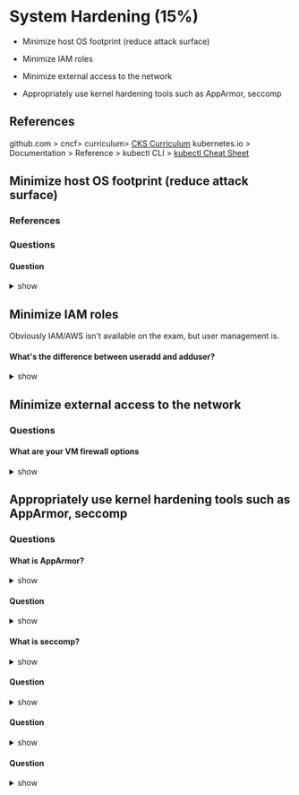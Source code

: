 # System Hardening (15%)

* Minimize host OS footprint (reduce attack surface)

* Minimize IAM roles

* Minimize external access to the network

* Appropriately use kernel hardening tools such as AppArmor, seccomp

## References
github.com > cncf> curriculum> [CKS Curriculum](https://github.com/cncf/curriculum/blob/master/CKS_Curriculum_%20v1.23.pdf)
kubernetes.io > Documentation > Reference > kubectl CLI > [kubectl Cheat Sheet](https://kubernetes.io/docs/reference/kubectl/cheatsheet/)

## Minimize host OS footprint (reduce attack surface)
### References
### Questions
#### Question
<details><summary>show</summary>
<p>

```YAML
---
apiVersion: 
kind: 
metadata:
  name: 
spec:
  
```

</p>
</details>


## Minimize IAM roles

Obviously IAM/AWS isn't available on the exam, but user management is.

#### What's the difference between useradd and adduser?
<details><summary>show</summary>
<p>

```
Answer
```

</p>
</details>

## Minimize external access to the network
### Questions

#### What are your VM firewall options
<details><summary>show</summary>
<p>

```bash
ufw
iptables
firewalld
...
```

</p>
</details>

## Appropriately use kernel hardening tools such as AppArmor, seccomp
### Questions

#### What is AppArmor?
<details><summary>show</summary>
<p>

```bash

```

</p>
</details>

#### Question
<details><summary>show</summary>
<p>

```bash

```

</p>
</details>

#### What is seccomp?
<details><summary>show</summary>
<p>

```bash

```

</p>
</details>

#### Question
<details><summary>show</summary>
<p>

```bash

```

</p>
</details>

#### Question
<details><summary>show</summary>
<p>

```bash

```

</p>
</details>

#### Question
<details><summary>show</summary>
<p>

```bash

```

</p>
</details>
